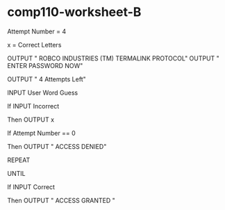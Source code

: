 # comp110-worksheet-B

Attempt Number = 4

x = Correct Letters  

OUTPUT " ROBCO INDUSTRIES (TM) TERMALINK PROTOCOL" 
OUTPUT " ENTER PASSWORD NOW" 

OUTPUT " 4 Attempts Left" 

INPUT User Word Guess

If INPUT Incorrect

Then OUTPUT x

If Attempt Number == 0

Then OUTPUT " ACCESS DENIED" 

REPEAT

UNTIL 

If INPUT Correct 

Then OUTPUT " ACCESS GRANTED "

